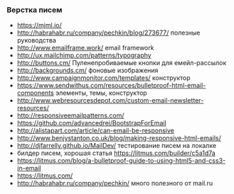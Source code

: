 ### Верстка писем

+ https://mjml.io/
+ http://habrahabr.ru/company/pechkin/blog/273677/ полезные руководства
+ http://www.emailframe.work/ email framework
+ http://ux.mailchimp.com/patterns/typography
+ http://buttons.cm/ Пуленепробиваемые кнопки для емейл-рассылок
+ http://backgrounds.cm/ фоновые изображения
+ http://www.campaignmonitor.com/templates/ конструктор
+ https://www.sendwithus.com/resources/bulletproof-html-email-components элементы, темы, конструктор
+ http://www.webresourcesdepot.com/custom-email-newsletter-resources/
+ http://responsiveemailpatterns.com/
+ https://github.com/advancedrei/BootstrapForEmail
+ http://alistapart.com/article/can-email-be-responsive
+ http://www.benjystanton.co.uk/blog/making-responsive-html-emails/
+ http://djfarrelly.github.io/MailDev/ тестирование писем на локалке
+ билдер писем, хорошая статья https://litmus.com/builder/c5a1d7a
+ https://litmus.com/blog/a-bulletproof-guide-to-using-html5-and-css3-in-email
+ https://litmus.com/
+ http://habrahabr.ru/company/pechkin/ много полезного от mail.ru
